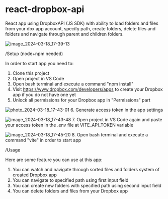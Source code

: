 # react-dropbox-api
React app using DropboxAPI (JS SDK) with ability to load folders and files from your dbx app account, specify path, create folders, delete files and folders and navigate through parent and children folders.

![image_2024-03-18_17-39-13](https://github.com/Tigrathaboi/react-dropbox-api/assets/47396710/45807559-8b0a-4c65-b038-189ac635c3a8)

/Setup (node+npm needed)

In order to start app you need to:
1. Clone this project
2. Open project in VS Code
3. Open bash terminal and execute a command "npm install"
4. Visit https://www.dropbox.com/developers/apps to create your Dropbox app if you do not have one yet
5. Unlock all permissions for your Dropbox app in "Permissions" part

![photo_2024-03-18_17-43-01](https://github.com/Tigrathaboi/react-dropbox-api/assets/47396710/7122028e-852a-43f9-8c68-64b34d1aa65e)
6. Generate access token in the app settings

![image_2024-03-18_17-43-48](https://github.com/Tigrathaboi/react-dropbox-api/assets/47396710/3e944875-7922-4d85-817d-f73bb6a1fa3c)
7. Open project in VS Code again and paste your access token in the .env file at VITE_API_TOKEN variable

![image_2024-03-18_17-45-20](https://github.com/Tigrathaboi/react-dropbox-api/assets/47396710/33b7907d-0580-4727-8ec4-7f514e955741)
8. Open bash terminal and execute a command "vite" in order to start app

/Usage

Here are some feature you can use at this app:
1. You can watch and navigate through sorted files and folders system of created Dropbox app
2. You can navigate to specified path using first input field
3. You can create new folders with specified path using second input field
4. You can delete folders and files from your Dropbox app
